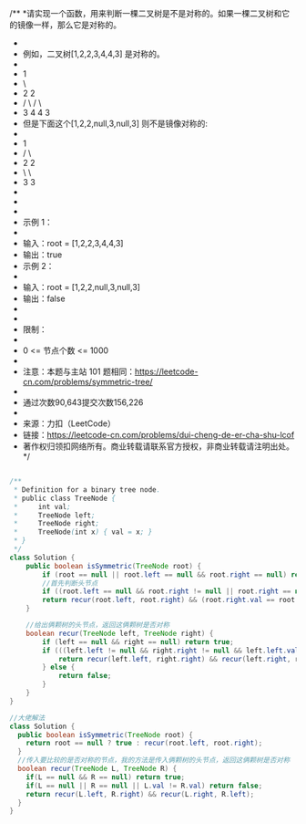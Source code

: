 /**
*请实现一个函数，用来判断一棵二叉树是不是对称的。如果一棵二叉树和它的镜像一样，那么它是对称的。

*
* 例如，二叉树[1,2,2,3,4,4,3] 是对称的。
*
* 1
* \
* 2 2
* / \ / \
* 3 4 4 3
* 但是下面这个[1,2,2,null,3,null,3] 则不是镜像对称的:
*
* 1
* / \
* 2 2
* \ \
* 3 3
*
*
*
* 示例 1：
*
* 输入：root = [1,2,2,3,4,4,3]
* 输出：true
* 示例 2：
*
* 输入：root = [1,2,2,null,3,null,3]
* 输出：false
*
*
* 限制：
*
* 0 <= 节点个数 <= 1000
*
* 注意：本题与主站 101 题相同：https://leetcode-cn.com/problems/symmetric-tree/
*
* 通过次数90,643提交次数156,226
*
* 来源：力扣（LeetCode）
* 链接：https://leetcode-cn.com/problems/dui-cheng-de-er-cha-shu-lcof
* 著作权归领扣网络所有。商业转载请联系官方授权，非商业转载请注明出处。
  */

````java

/**
 * Definition for a binary tree node.
 * public class TreeNode {
 *     int val;
 *     TreeNode left;
 *     TreeNode right;
 *     TreeNode(int x) { val = x; }
 * }
 */
class Solution {
    public boolean isSymmetric(TreeNode root) {
        if (root == null || root.left == null && root.right == null) return true;
        //首先判断头节点
        if ((root.left == null && root.right != null || root.right == null && root.left != null)) return false;
        return recur(root.left, root.right) && (root.right.val == root.left.val);
    }

    //给出俩颗树的头节点，返回这俩颗树是否对称
    boolean recur(TreeNode left, TreeNode right) {
        if (left == null && right == null) return true;
        if (((left.left != null && right.right != null && left.left.val == right.right.val) || left.left == null && right.right == null) && ((left.right != null && right.left != null && left.right.val == right.left.val) || left.right == null && right.left == null)) {
            return recur(left.left, right.right) && recur(left.right, right.left);
        } else {
            return false;
        }
    }
}

//大佬解法
class Solution {
  public boolean isSymmetric(TreeNode root) {
    return root == null ? true : recur(root.left, root.right);
  }
  //传入要比较的是否对称的节点，我的方法是传入俩颗树的头节点，返回这俩颗树是否对称
  boolean recur(TreeNode L, TreeNode R) {
    if(L == null && R == null) return true;
    if(L == null || R == null || L.val != R.val) return false;
    return recur(L.left, R.right) && recur(L.right, R.left);
  }
}
````

